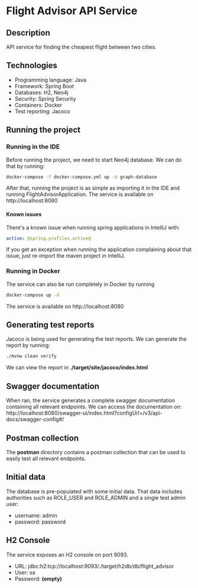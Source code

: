 
# Flight Advisor API Service

## Description

API service for finding the cheapest flight between two cities.

## Technologies

- Programming language: Java
- Framework: Spring Boot
- Databases: H2, Neo4j
- Security: Spring Security
- Containers: Docker
- Test reporting: Jacoco

## Running the project

### Running in the IDE
Before running the project, we need to start Neo4j database.
We can do that by running:
```bash
docker-compose -f docker-compose.yml up -d graph-database
```
After that, running the project is as simple as importing it in the IDE and running FlightAdvisorApplication.
The service is available on http://localhost:8080

#### Known issues
There's a known issue when running spring applications in IntelliJ with:
```yaml
active: @spring.profiles.active@
```
If you get an exception when running the application complaining about that issue, just re-import the maven project in IntelliJ.


### Running in Docker
The service can also be run completely in Docker by running
```bash
docker-compose up -d
```
The service is available on http://localhost:8080

## Generating test reports
Jacoco is being used for generating the test reports. 
We can generate the report by running:
```bash
./mvnw clean verify
``` 
We can view the report in  **./target/site/jacoco/index.html**

## Swagger documentation
When ran, the service generates a complete swagger documentation containing all relevant endpoints.
We can access the documentation on:
http://localhost:8080/swagger-ui/index.html?configUrl=/v3/api-docs/swagger-config#/

## Postman collection
The **postman** directory contains a postman collection that can be used to easily test all relevant endpoints.

## Initial data
The database is pre-populated with some initial data. That data includes authorities
such as ROLE_USER and ROLE_ADMIN and a single test admin user:

- username: admin
- password: password 

## H2 Console

The service exposes an H2 console on port 9093.
- URL: jdbc:h2:tcp://localhost:9093/./target/h2db/db/flight_advisor
- User: sa
- Password: **(empty)**
